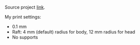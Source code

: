 Source project [link](https://www.thingiverse.com/thing:2014307).

My print settings:
* 0.1 mm
* Raft: 4 mm (default) radius for body, 12 mm radius for head
* No supports


